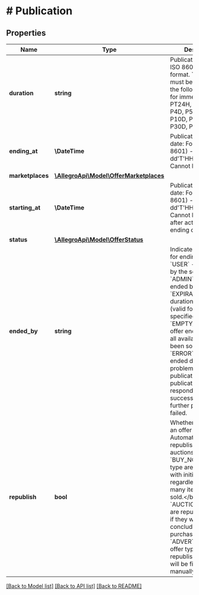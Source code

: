 # # Publication

## Properties

Name | Type | Description | Notes
------------ | ------------- | ------------- | -------------
**duration** | **string** | Publication duration, ISO 8601 duration format. This field must be set to one of the following: PT0S for immediately, PT24H, P2D, P3D, P4D, P5D, P7D, P10D, P14D, P21D, P30D, P60D. | [optional]
**ending_at** | **\DateTime** | Publication ending date: Format (ISO 8601) - yyyy-MM-dd&#39;T&#39;HH:mm:ss.SSSZ. Cannot be modified | [optional]
**marketplaces** | [**\AllegroApi\Model\OfferMarketplaces**](OfferMarketplaces.md) |  | [optional]
**starting_at** | **\DateTime** | Publication starting date: Format (ISO 8601) - yyyy-MM-dd&#39;T&#39;HH:mm:ss.SSSZ. Cannot be modified after activation or ending of the offer. | [optional]
**status** | [**\AllegroApi\Model\OfferStatus**](OfferStatus.md) |  | [optional]
**ended_by** | **string** | Indicates the reason for ending the offer:  - &#x60;USER&#x60; - offer ended by the seller.  - &#x60;ADMIN&#x60; - offer ended by an admin.  - &#x60;EXPIRATION&#x60; - offer duration had expired (valid for offers with specified duration).  - &#x60;EMPTY_STOCK&#x60; - offer ended because all available items had been sold out.  - &#x60;ERROR&#x60; - offer ended due to internal problem with offer publication. The publication command responded with    success status, but further processing failed. | [optional]
**republish** | **bool** | Whether to republish an offer after ending. Automatically republish offers or auctions:&lt;/br&gt; - &#x60;BUY_NOW&#x60; offer type are republished with initial stock, regardless of how many items you have sold.&lt;/br&gt; - &#x60;AUCTION&#x60; offer type are republished only if they were not concluded with purchase.&lt;/br&gt; - &#x60;ADVERTISEMENT&#x60; offer type are republished until it will be finished manually. | [optional]

[[Back to Model list]](../../README.md#models) [[Back to API list]](../../README.md#endpoints) [[Back to README]](../../README.md)

